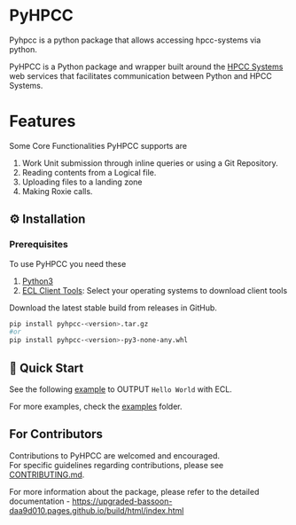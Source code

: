 # PyHPCC

Pyhpcc is a python package that allows accessing hpcc-systems via python.

PyHPCC is a Python package and wrapper built around the [HPCC Systems](https://hpccsystems.com/) web services that facilitates communication between Python and HPCC Systems. 
# Features
Some Core Functionalities PyHPCC supports are
1. Work Unit submission through inline queries or using a Git Repository.
2. Reading contents from a Logical file.
3. Uploading files to a landing zone
4. Making Roxie calls.
## ⚙️ Installation

### Prerequisites

To use PyHPCC you need these<br>
1. [Python3](https://www.python.org/downloads/)
2. [ECL Client Tools](https://hpccsystems.com/download/): Select your operating systems to download client tools

Download the latest stable build from releases in GitHub.<br>

``` bash
pip install pyhpcc-<version>.tar.gz
#or
pip install pyhpcc-<version>-py3-none-any.whl
```

## 🚀 Quick Start
See the following [example](examples/work_unit_hello_world.py) to OUTPUT `Hello World` with ECL.

For more examples, check the [examples](examples) folder.


## For Contributors
Contributions to PyHPCC are welcomed and encouraged.<br>
For specific guidelines regarding contributions, please see [CONTRIBUTING.md](CONTRIBUTING.md).


For more information about the package, please refer to the detailed documentation - https://upgraded-bassoon-daa9d010.pages.github.io/build/html/index.html

